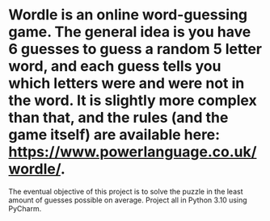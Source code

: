 # Wordle is an online word-guessing game. The general idea is you have 6 guesses to guess a random 5 letter word, and each guess tells you which letters were and were not in the word. It is slightly more complex than that, and the rules (and the game itself) are available here: https://www.powerlanguage.co.uk/wordle/.
The eventual objective of this project is to solve the puzzle in the least amount of guesses possible on average.
Project all in Python 3.10 using PyCharm.
